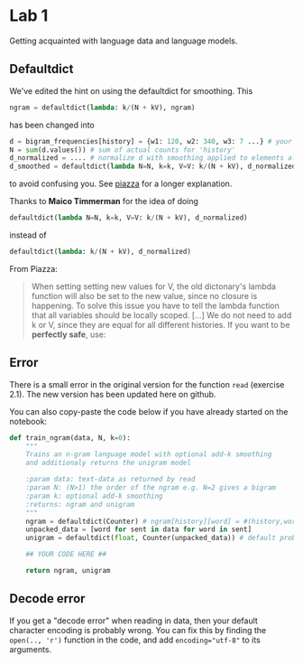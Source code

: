 # Lab 1

Getting acquainted with language data and language models.

## Defaultdict

We've edited the hint on using the defaultdict for smoothing. This
```python
ngram = defaultdict(lambda: k/(N + kV), ngram)
```
has been changed into
```python
d = bigram_frequencies[history] = {w1: 120, w2: 340, w3: 7 ...} # your bigram counts for 'history'
N = sum(d.values()) # sum of actual counts for 'history'
d_normalized = .... # normalize d with smoothing applied to elements already in the dictionary  
d_smoothed = defaultdict(lambda N=N, k=k, V=V: k/(N + kV), d_normalized) # add smoothing to 'unseen' words
```
to avoid confusing you. See [piazza](https://piazza.com/class/) for a longer explanation.

Thanks to **Maico Timmerman** for the idea of doing
```python
defaultdict(lambda N=N, k=k, V=V: k/(N + kV), d_normalized)
```
instead of
```python
defaultdict(lambda: k/(N + kV), d_normalized)
```
From Piazza:
> When setting setting new values for V, the old dictonary's lambda function will also be set to the new value, since no closure is happening. To solve this issue you have to tell the lambda function that all variables should be locally scoped. [...] We do not need to add k or V, since they are equal for all different histories. If you want to be **perfectly safe**, use:

## Error

There is a small error in the original version for the function `read` (exercise 2.1). The new version has been updated here on github.

You can also copy-paste the code below if you have already started on the notebook:

```python
def train_ngram(data, N, k=0):
    """
    Trains an n-gram language model with optional add-k smoothing
    and additionaly returns the unigram model

    :param data: text-data as returned by read
    :param N: (N>1) the order of the ngram e.g. N=2 gives a bigram
    :param k: optional add-k smoothing
    :returns: ngram and unigram
    """
    ngram = defaultdict(Counter) # ngram[history][word] = #(history,word)
    unpacked_data = [word for sent in data for word in sent]
    unigram = defaultdict(float, Counter(unpacked_data)) # default prob is 0.0           

    ## YOUR CODE HERE ##

    return ngram, unigram
```

## Decode error

If you get a "decode error" when reading in data, then your default character encoding is probably wrong.
You can fix this by finding the `open(.., 'r')` function in the code, and add `encoding="utf-8"` to its arguments.
